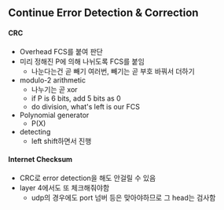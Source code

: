 ## Continue Error Detection & Correction

#### CRC

* Overhead FCS를 붙여 판단
* 미리 정해진 P에 의해 나뉘도록 FCS를 붙임
    * 나눈다는건 곧 빼기 여러번, 빼기는 곧 부호 바꿔서 더하기
* modulo-2 arithmetic
    * 나누기는 곧 xor
    * if P is 6 bits, add 5 bits as 0
    * do division, what's left is our FCS
* Polynomial generator
    * P(X)
* detecting
    * left shift하면서 진행
    
#### Internet Checksum

* CRC로 error detection을 해도 안걸릴 수 있음
* layer 4에서도 또 체크해줘야함
    * udp의 경우에도 port 넘버 등은 맞아야하므로 그 head는 검사함    
